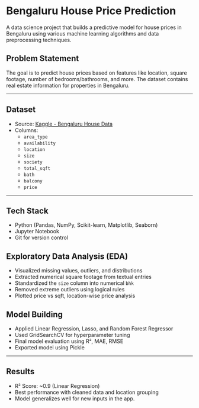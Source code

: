 #  Bengaluru House Price Prediction

A data science project that builds a predictive model for house prices in Bengaluru using various machine learning algorithms and data preprocessing techniques.

##  Problem Statement

The goal is to predict house prices based on features like location, square footage, number of bedrooms/bathrooms, and more. The dataset contains real estate information for properties in Bengaluru.

---

##  Dataset

- Source: [Kaggle - Bengaluru House Data](https://www.kaggle.com/datasets/amitabhajoy/bengaluru-house-price-data)
- Columns:
  - `area_type`
  - `availability`
  - `location`
  - `size`
  - `society`
  - `total_sqft`
  - `bath`
  - `balcony`
  - `price`

---

##  Tech Stack

- Python (Pandas, NumPy, Scikit-learn, Matplotlib, Seaborn)
- Jupyter Notebook
- Git for version control

##  Exploratory Data Analysis (EDA)

- Visualized missing values, outliers, and distributions
- Extracted numerical square footage from textual entries
- Standardized the `size` column into numerical `bhk`
- Removed extreme outliers using logical rules
- Plotted price vs sqft, location-wise price analysis

##  Model Building

- Applied Linear Regression, Lasso, and Random Forest Regressor
- Used GridSearchCV for hyperparameter tuning
- Final model evaluation using R², MAE, RMSE
- Exported model using Pickle

---

##  Results

- R² Score: ~0.9 (Linear Regression)
- Best performance with cleaned data and location grouping
- Model generalizes well for new inputs in the app.
